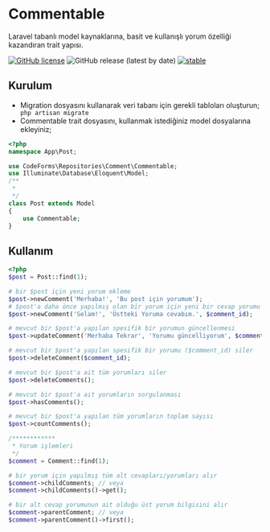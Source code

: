 # Commentable
Laravel tabanlı model kaynaklarına, basit ve kullanışlı yorum özelliği kazandıran trait yapısı.

[![GitHub license](https://img.shields.io/github/license/codeforms/Commentable)](https://github.com/codeforms/Commentable/blob/master/LICENSE)
![GitHub release (latest by date)](https://img.shields.io/github/v/release/codeforms/Commentable)
[![stable](http://badges.github.io/stability-badges/dist/stable.svg)](https://github.com/codeforms/Commentable/releases)

## Kurulum
* Migration dosyasını kullanarak veri tabanı için gerekli tabloları oluşturun;
``` php artisan migrate```
* Commentable trait dosyasını, kullanmak istediğiniz model dosyalarına ekleyiniz;
```php
<?php
namespace App\Post;

use CodeForms\Repositories\Comment\Commentable;
use Illuminate\Database\Eloquent\Model;
/**
 * 
 */
class Post extends Model 
{
	use Commentable;
}
```

## Kullanım
```php
<?php
$post = Post::find(1);

# bir $post için yeni yorum ekleme
$post->newComment('Merhaba!', 'Bu post için yorumum');
# $post'a daha önce yapılmış olan bir yorum için yeni bir cevap yorumu eklenecekse
$post->newComment('Selam!', 'Üstteki Yoruma cevabım.', $comment_id); 

# mevcut bir $post'a yapılan spesifik bir yorumun güncellenmesi
$post->updateComment('Merhaba Tekrar', 'Yorumu güncelliyorum', $comment_id);

# mevcut bir $post'a yapılan spesifik bir yorumu ($comment_id) siler
$post->deleteComment($comment_id);

# mevcut bir $post'a ait tüm yorumları siler
$post->deleteComments();

# mevcut bir $post'a ait yorumların sorgulanması
$post->hasComments();

# mevcut bir $post'a yapılan tüm yorumların toplam sayısı
$post->countComments();

/************
 * Yorum işlemleri
 */
$comment = Comment::find(1);

# bir yorum için yapılmış tüm alt cevapları/yorumları alır
$comment->childComments; // veya
$comment->childComments()->get();

# bir alt cevap yorumunun ait olduğu üst yorum bilgisini alır
$comment->parentComment; // veya
$comment->parentComment()->first();
``` 
